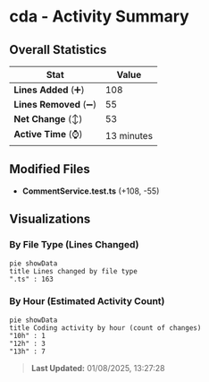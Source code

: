 # cda - Activity Summary 

## Overall Statistics

| Stat                   | Value                                                             |
| ---------------------- | ----------------------------------------------------------------- |
| **Lines Added** (➕)   | 108                                          |
| **Lines Removed** (➖) | 55                                        |
| **Net Change** (↕)    | 53                |
| **Active Time** (⌚)   | 13 minutes |


## Modified Files
- **CommentService.test.ts** (+108, -55)

## Visualizations

### By File Type (Lines Changed)

```mermaid
pie showData
title Lines changed by file type
".ts" : 163
```

### By Hour (Estimated Activity Count)

```mermaid
pie showData
title Coding activity by hour (count of changes)
"10h" : 1
"12h" : 3
"13h" : 7
```


> **Last Updated:** 01/08/2025, 13:27:28